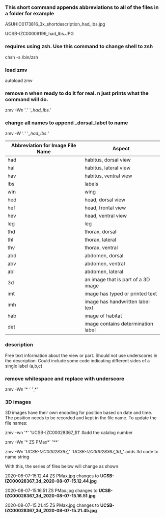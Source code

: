 ### This short command appends abbreviations to all of the files in a folder for example 

ASUHIC0173816_3x_shortdescription_had_lbs.jpg

UCSB-IZC00009199_had_lbs.JPG


### requires using zsh. Use this command to change shell to zsh
chsh -s /bin/zsh

### load zmv
autoload zmv

### remove n when ready to do it for real. n just prints what the command will do.
zmv -Wn '*.*' '*_had_lbs.*'

### change all names to append _dorsal_label to name
zmv -W '*.*' '*_had_lbs.*'

|Abbreviation for Image File Name|Aspect|
|--------------------------------|------|
|had|habitus, dorsal view|
|hal |habitus, lateral view|
|hav|habitus, ventral view|
|lbs|labels|
|win|wing|
|hed|head, dorsal view|
|hef|head, frontal view|
|hev|head, ventral view|
|leg|leg|
|thd|thorax, dorsal|
|thl|thorax, lateral|
|thv|thorax, ventral|
|abd|abdomen, dorsal|
|abv|abdomen, ventral|
|abl|abdomen, lateral|
|3d|an image that is part of a 3D image|
|imt|image has typed or printed text|
|imh|image has handwritten label text|
|hab|image of habitat|
|det|image contains determination label|

### description
Free text information about the view or part. Should not use underscores in the description. Could include some code indicating different sides of a single label (a,b,c)

### remove whitespace and replace with underscore
zmv -Wn '* *' '*_*'

### 3D images
3D images have their own encoding for position based on date and time. The position needs to be recorded and kept in the file name. To update the file names:

zmv -wn '*' 'UCSB-IZC00028367_$1' #add the catalog number

zmv -Wn '* ZS PMax*' '**'

zmv -Wn '*UCSB-IZC00028367_*' '*UCSB-IZC00028367_3d_*' adds 3d code to name string

With this, the series of files below will change as shown

2020-08-07-15.12.44 ZS PMax.jpg changes to **UCSB-IZC00028367_3d_2020-08-07-15.12.44.jpg**

2020-08-07-15.16.51 ZS PMax.jpg changes to **UCSB-IZC00028367_3d_2020-08-07-15.16.51.jpg**

2020-08-07-15.21.45 ZS PMax.jpg changes to **UCSB-IZC00028367_3d_2020-08-07-15.21.45.jpg**



